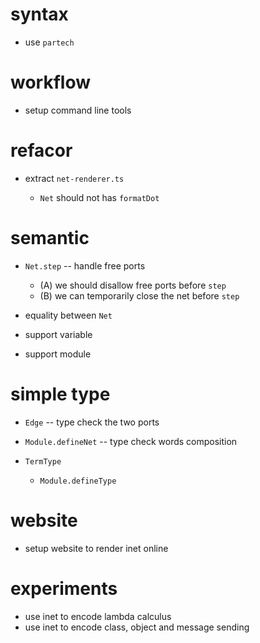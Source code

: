 # syntax

- use `partech`

# workflow

- setup command line tools

# refacor

- extract `net-renderer.ts`

  - `Net` should not has `formatDot`

# semantic

- `Net.step` -- handle free ports

  - (A) we should disallow free ports before `step`
  - (B) we can temporarily close the net before `step`

- equality between `Net`

- support variable

- support module

# simple type

- `Edge` -- type check the two ports

- `Module.defineNet` -- type check words composition

- `TermType`
  - `Module.defineType`

# website

- setup website to render inet online

# experiments

- use inet to encode lambda calculus
- use inet to encode class, object and message sending
